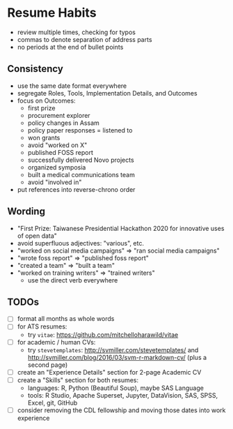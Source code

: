 # Resume Habits

* review multiple times, checking for typos
* commas to denote separation of address parts
* no periods at the end of bullet points

## Consistency

* use the same date format everywhere
* segregate Roles, Tools, Implementation Details, and Outcomes
* focus on Outcomes:
    * first prize
    * procurement explorer
    * policy changes in Assam
    * policy paper responses = listened to
    * won grants
    * avoid "worked on X"
    * published FOSS report
    * successfully delivered Novo projects
    * organized symposia
    * built a medical communications team
    * avoid "involved in"
* put references into reverse-chrono order

## Wording

* "First Prize: Taiwanese Presidential Hackathon 2020 for innovative uses of open data"
* avoid superfluous adjectives: "various", etc.
* "worked on social media campaigns" => "ran social media campaigns"
* "wrote foss report" => "published foss report"
* "created a team" => "built a team"
* "worked on training writers" => "trained writers"
    * use the direct verb everywhere

## TODOs

* [ ] format all months as whole words
* [ ] for ATS resumes:
    * try `vitae`: https://github.com/mitchelloharawild/vitae
* [ ] for academic / human CVs:
    * try `stevetemplates`: http://svmiller.com/stevetemplates/ and http://svmiller.com/blog/2016/03/svm-r-markdown-cv/ (plus a second page)
* [ ] create an "Experience Details" section for 2-page Academic CV
* [ ] create a "Skills" section for both resumes:
    * languages: R, Python (Beautiful Soup), maybe SAS Language
    * tools: R Studio, Apache Superset, Jupyter, DataVision, SAS, SPSS, Excel, git, GitHub
* [ ] consider removing the CDL fellowship and moving those dates into work experience
